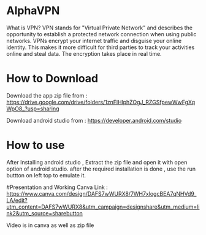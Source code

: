 # AlphaVPN
What is VPN?
VPN stands for "Virtual Private Network" and describes the opportunity to establish a protected network connection when using public networks. VPNs encrypt your internet traffic and disguise your online identity. This makes it more difficult for third parties to track your activities online and steal data. The encryption takes place in real time.

# How to Download 

Download the app zip file from :
https://drive.google.com/drive/folders/1znFlHlphZOgJ_RZGSfpewWwFgXqWpO8_?usp=sharing

Download android studio from :
https://developer.android.com/studio

# How to use
After Installing android studio , Extract the zip file and open it with open option of android studio.
after the required installation is done , use the run buttton on left top to emulate it.

#Presentation and Working
Canva Link :
https://www.canva.com/design/DAFS7wWURX8/7WH7xlogcBEA7qNHVd9_LA/edit?utm_content=DAFS7wWURX8&utm_campaign=designshare&utm_medium=link2&utm_source=sharebutton

Video is in canva as well as zip file

